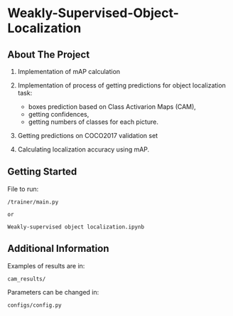 # Weakly-Supervised-Object-Localization


## About The Project

1) Implementation of mAP calculation
2) Implementation of process of getting predictions for object localization task:
    
      - boxes prediction based on Class Activarion Maps (CAM), 
      - getting confidences,
      - getting numbers of classes for each picture.
      
3) Getting predictions on COCO2017 validation set
4) Calculating localization accuracy using mAP.


## Getting Started

File to run:

    /trainer/main.py 
    
    or
    
    Weakly-supervised object localization.ipynb
    
    
## Additional Information

Examples of results are in:

    cam_results/
        
 Parameters can be changed in:
 
    configs/config.py
